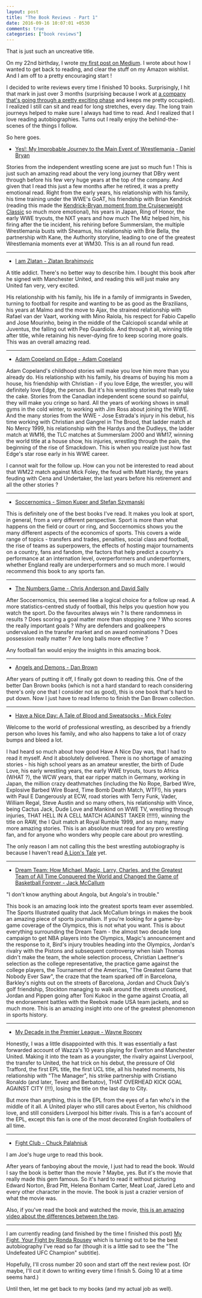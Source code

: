 ```yaml
---
layout: post
title: "The Book Reviews - Part 1"
date: 2016-09-16 10:07:01 +0530
comments: true
categories: ["book reviews"]
---
```

That is just such an uncreative title.

On my 22nd birthday, I wrote [my first post on Medium](https://medium.com/@alxmth03/winner-winner-chicken-dinner-ec11112170ab#.t261a6vno). I wrote about how I wanted to get back to reading, and clear the stuff on my Amazon wishlist. And I am off to a pretty encouraging start !

I decided to write reviews every time I finished 10 books. Surprisingly, I hit that mark in just over 3 months (surprising because I work at [a company that's going through a pretty exciting phase](https://techcrunch.com/2016/08/23/fullcontact-profoundis/) and keeps me pretty occupied). I realized I still can sit and read for long stretches, every day. The long train journeys helped to make sure I always had time to read. And I realized that I love reading autobiographies. Turns out I really enjoy the behind-the-scenes of the things I follow.

So here goes.
<!--more-->

* [Yes!: My Improbable Journey to the Main Event of Wrestlemania - Daniel Bryan](https://www.goodreads.com/book/show/22669180-yes)

Stories from the independent wrestling scene are just so much fun ! This is just such an amazing read about the very long journey that DBry went through before his few very huge years at the top of the company. And given that I read this just a few months after he retired, it was a pretty emotional read. Right from the early years, his relationship with his family, his time training under the WWE's GoAT, his friendship with Brian Kendrick (reading this made the [Kendrick-Bryan moment from the Cruiserweight Classic](https://www.youtube.com/watch?v=h0X-DiVjTas) so much more emotional), his years in Japan, Ring of Honor, the early WWE tryouts, the NXT years and how much The Miz helped him, his firing after the tie incident, his rehiring before Summerslam, the multiple Wrestlemania busts with Sheamus, his relationship with Brie Bella, the partnership with Kane, the Authority storyline, leading to one of the greatest Wrestlemania moments ever at WM30. This is an all round fun read.

*******************************

* [I am Zlatan - Zlatan Ibrahimovic](https://www.goodreads.com/book/show/13037816-jag-r-zlatan)

A title addict. There's no better way to describe him. I bought this book after he signed with Manchester United, and reading this will just make any United fan very, very excited.

His relationship with his family, his life in a family of immigrants in Sweden, turning to football for respite and wanting to be as good as the Brazilians, his years at Malmo and the move to Ajax, the strained relationship with Rafael van der Vaart, working with Mino Raiola, his respect for Fabio Capello and Jose Mourinho, being in the middle of the Calciopoli scandal while at Juventus, the falling out with Pep Guardiola. And through it all, winning title after title, while retaining his never-dying fire to keep scoring more goals. This was an overall amazing read.

*******************************

* [Adam Copeland on Edge - Adam Copeland](https://www.goodreads.com/book/show/675955.Adam_Copeland_on_Edge)

Adam Copeland's childhood stories will make you love him more than you already do. His relationship with his family, his dreams of buying his mom a house, his friendship with Christian - if you love Edge, the wrestler, you will definitely love Edge, the person. But it's his wrestling stories that really take the cake. Stories from the Canadian independent scene sound so painful, they will make you cringe so hard. All the years of working shows in small gyms in the cold winter, to working with Jim Ross about joining the WWE. And the many stories from the WWE - Jose Estrada's injury in his debut, his time working with Christian and Gangrel in The Brood, that ladder match at No Mercy 1999, his relationship with the Hardys and the Dudleys, the ladder match at WM16, the TLC matches at Summerslam 2000 and WM17, winning the world title at a house show, his injuries, wrestling through the pain, the beginning of the rise of Smackdown. This is when you realize just how fast Edge's star rose early in his WWE career.

I cannot wait for the follow up. How can you not be interested to read about that WM22 match against Mick Foley, the feud with Matt Hardy, the years feuding with Cena and Undertaker, the last years before his retirement and all the other stories ? 

*******************************

* [Soccernomics - Simon Kuper and Stefan Szymanski](https://www.goodreads.com/book/show/6617185-soccernomics)

This is definitely one of the best books I've read. It makes you look at sport, in general, from a very different perspective. Sport is more than what happens on the field or court or ring, and Soccernomics shows you the many different aspects of the economics of sports. This covers a wide range of topics - transfers and trades, penalties, social class and football, the rise of teams as superpowers, the effects of hosting major tournaments on a country, fans and fandom, the factors that help predict a country's performance at an internation level, overperformers and underperformers, whether England really are underperformers and so much more. I would recommend this book to any sports fan.

*******************************

* [The Numbers Game - Chris Anderson and David Sally](https://www.goodreads.com/book/show/17465493-the-numbers-game)

After Soccernomics, this seemed like a logical choice for a follow up read. A more statistics-centred study of football, this helps you question how you watch the sport. Do the favourites always win ? Is there randomness in results ? Does scoring a goal matter more than stopping one ? Who scores the really important goals ? Why are defenders and goalkeepers undervalued in the transfer market and on award nominations ? Does possession really matter ? Are long balls more effective ? 

Any football fan would enjoy the insights in this amazing book.

*******************************

* [Angels and Demons - Dan Brown](https://www.goodreads.com/book/show/960.Angels_Demons)

After years of putting it off, I finally got down to reading this. One of the better Dan Brown books (which is not a hard standard to reach considering there's only one that I consider not as good), this is one book that's hard to put down. Now I just have to read Inferno to finish the Dan Brown collection.

*******************************

* [Have a Nice Day: A Tale of Blood and Sweatsocks - Mick Foley](https://www.goodreads.com/book/show/340587.Have_a_Nice_Day_)

Welcome to the world of professional wrestling, as described by a friendly person who loves his family, and who also happens to take a lot of crazy bumps and bleed a lot.

I had heard so much about how good Have A Nice Day was, that I had to read it myself. And it absolutely delivered. There is no shortage of amazing stories - his high school years as an amateur wrestler, the birth of Dude Love, his early wrestling years, the early WWE tryouts, tours to Africa (WHAT ?), the WCW years, that ear ripper match in Germany, working in Japan, the million crazy deathmatches (including the No Rope, Barbed Wire, Explosive Barbed Wire Board, Time Bomb Death Match, WTF!), his years with Paul E Dangerously at ECW, road stories with Terry Funk, Vader, William Regal, Steve Austin and so many others, his relationship with Vince, being Cactus Jack, Dude Love and Mankind on WWE TV, wrestling through injuries, THAT HELL IN A CELL MATCH AGAINST TAKER (!!!!!), winning the title on RAW, the I Quit match at Royal Rumble 1999, and so many, many more amazing stories. This is an absolute must read for any pro wrestling fan, and for anyone who wonders why people care about pro wrestling.

The only reason I am not calling this the best wrestling autobiography is because I haven't read [A Lion's Tale](https://www.goodreads.com/book/show/1300234.A_Lion_s_Tale) yet.

*******************************

* [Dream Team: How Michael, Magic, Larry, Charles, and the Greatest Team of All Time Conquered the World and Changed the Game of Basketball Forever - Jack McCallum](https://www.goodreads.com/book/show/13152668-dream-team)

"I don't know anything about Angola, but Angola's in trouble."

This book is an amazing look into the greatest sports team ever assembled. The Sports Illustrated quality that Jack McCallum brings in makes the book an amazing piece of sports journalism. If you're looking for a game-by-game coverage of the Olympics, this is not what you want. This is about everything surrounding the Dream Team - the almost two decade long campaign to get NBA players into the Olympics, Magic's announcement and the response to it, Bird's injury troubles heading into the Olympics, Jordan's rivalry with the Pistons and subsequent controversy when Isiah Thomas didn't make the team, the whole selection process, Christian Laettner's selection as the college representative, the practice game against the college players, the Tournament of the Americas, "The Greatest Game that Nobody Ever Saw", the craze that the team sparked off in Barcelona, Barkley's nights out on the streets of Barcelona, Jordan and Chuck Daly's golf friendship, Stockton managing to walk around the streets unnoticed, Jordan and Pippen going after Toni Kukoc in the game against Croatia, all the endorsement battles with the Reebok made USA team jackets, and so much more. This is an amazing insight into one of the greatest phenomenon in sports history.

*******************************

* [My Decade in the Premier League - Wayne Rooney](https://www.goodreads.com/book/show/15923385-wayne-rooney)

Honestly, I was a little disappointed with this. It was essentially a fast forwarded account of Wazza's 10 years playing for Everton and Manchester United. Making it into the team as a youngster, the rivalry against Liverpool, the transfer to United, the hat trick on his debut, the pressure of Old Trafford, the first EPL title, the first UCL title, all his heated moments, his relationship with "The Manager", his strike partnership with Cristiano Ronaldo (and later, Tevez and Berbatov), THAT OVERHEAD KICK GOAL AGAINST CITY (!!!), losing the title on the last day to City. 

But more than anything, this is the EPL from the eyes of a fan who's in the middle of it all. A United player who still cares about Everton, his childhood love, and still considers Liverpool his bitter rivals. This is a fan's account of the EPL, except this fan is one of the most decorated English footballers of all time. 

*******************************

* [Fight Club - Chuck Palahniuk](https://www.goodreads.com/book/show/5759.Fight_Club) 

I am Joe's huge urge to read this book.

After years of fanboying about the movie, I just had to read the book. Would I say the book is better than the movie ? Maybe, yes. But it's the movie that really made this gem famous. So it's hard to read it without picturing Edward Norton, Brad Pitt, Helena Bonham Carter, Meat Loaf, Jared Leto and every other character in the movie. The book is just a crazier version of what the movie was.

Also, if you've read the book and watched the movie, [this is an amazing video about the differences between the two](https://www.youtube.com/watch?v=Dd89FxHj9SU).

*******************************

I am currently reading (and finished by the time I finished this post) [My Fight, Your Fight by Ronda Rousey](https://www.goodreads.com/book/show/23280252-my-fight-your-fight) which is turning out to be the best autobiography I've read so far (though it is a little sad to see the "The Undefeated UFC Champion" subtitle). 

Hopefully, I'll cross number 20 soon and start off the next review post. (Or maybe, I'll cut it down to writing every time I finish 5. Going 10 at a time seems hard.)

Until then, let me get back to my books (and my actual job as well).
